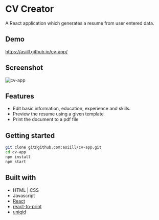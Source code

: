 # CV Creator
A React application which generates a resume from user entered data.

## Demo
https://asiill.github.io/cv-app/

## Screenshot
![cv-app](https://github.com/asiill/cv-app/assets/9745019/93b4e81e-495f-4f73-bd34-c1ac5465dbd2)

## Features
* Edit basic information, education, experience and skills.
* Preview the resume using a given template
* Print the document to a pdf file

## Getting started
```bash
git clone git@github.com:asiill/cv-app.git
cd cv-app
npm install
npm start
```

## Built with
* HTML | CSS
* Javascript
* [React](https://react.dev/)
* [react-to-print](https://www.npmjs.com/package/react-to-print)
* [uniqid](https://www.npmjs.com/package/uniqid)


